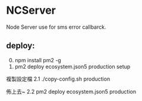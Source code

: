 # NCServer
Node Server use for sms error callbarck.

## deploy:
0. npm install pm2 -g
1. pm2 deploy ecosystem.json5 production setup

複製設定檔
2.1 ./copy-config.sh production  

佈上去~
2.2 pm2 deploy ecosystem.json5 production
